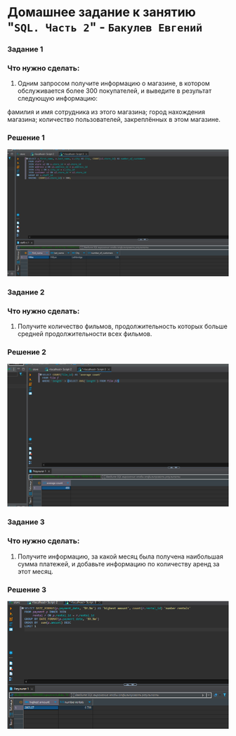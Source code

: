 # Домашнее задание к занятию "`SQL. Часть 2`" - `Бакулев Евгений`

### Задание 1
### Что нужно сделать:

1. Одним запросом получите информацию о магазине, в котором обслуживается более 300 покупателей, и выведите в результат следующую информацию:

фамилия и имя сотрудника из этого магазина;
город нахождения магазина;
количество пользователей, закреплённых в этом магазине.

### Решение 1

![Скрин](https://github.com/garrkiss/sql2/blob/main/img/%D0%97%D0%B0%D0%B4%D0%B0%D0%BD%D0%B8%D0%B51.png)

### Задание 2
### Что нужно сделать:

1. Получите количество фильмов, продолжительность которых больше средней продолжительности всех фильмов.

### Решение 2

![Скрин](https://github.com/garrkiss/sql2/blob/main/img/%D0%97%D0%B0%D0%B4%D0%B0%D0%BD%D0%B8%D0%B52.png)

### Задание 3
### Что нужно сделать:

1. Получите информацию, за какой месяц была получена наибольшая сумма платежей, и добавьте информацию по количеству аренд за этот месяц.

### Решение 3

![Скрин](https://github.com/garrkiss/sql2/blob/main/img/%D0%97%D0%B0%D0%B4%D0%B0%D0%BD%D0%B8%D0%B53.png)
